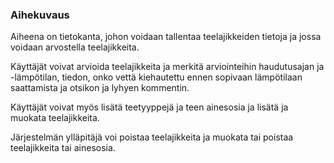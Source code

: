 ### Aihekuvaus
Aiheena on tietokanta, johon voidaan tallentaa teelajikkeiden tietoja ja jossa voidaan arvostella teelajikkeita.

Käyttäjät voivat arvioida teelajikkeita ja merkitä arviointeihin haudutusajan ja -lämpötilan, tiedon, onko vettä kiehautettu ennen sopivaan lämpötilaan saattamista ja otsikon ja lyhyen kommentin.

Käyttäjät voivat myös lisätä teetyyppejä ja teen ainesosia ja lisätä ja muokata teelajikkeita.

Järjestelmän ylläpitäjä voi poistaa teelajikkeita ja muokata tai poistaa teelajikkeita tai ainesosia.

